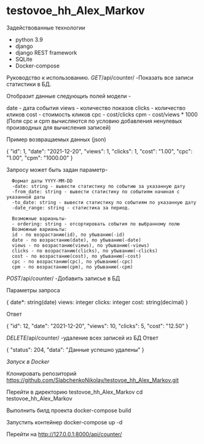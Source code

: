 # testovoe_hh_Alex_Markov
Задействованные технологии
- python 3.9
- django
- django REST framework
- SQLite
- Docker-compose

Руководство к использованию.
*GET*/api/counter/   -Показать все записи статистики в БД.

Отобразит данные следующиъ полей модели - 

date - дата события
views - количество показов 
clicks - количество кликов 
cost - стоимость кликов 
cpc - cost/clicks 
cpm - cost/views * 1000 
(Поля cpc и cpm вычисляются по условию добавления ненулевых производных для вычисления записей)

Пример возвращаемых данных (json)

{
    "id": 1,
    "date": "2021-12-20",
    "views": 1,
    "clicks": 1,
    "cost": "1.00",
    "cpc": "1.00",
    "cpm": "1000.00"
}


Запросу может быть задан параметр-

      Формат даты YYYY-MM-DD
      -date: string - вывести статистику по событию за указанную дату
      -from_date: string - вывести статистику по событиям начиная с указанной даты
      -to_date: string - вывести статистику по событиям по указанную дату
      -date_range: string - статистика за период. 
      
      Возможные варианьты-
      - ordering: string - отсортировать события по выбранному полю
      Возможные варианьты:
      id - по возрастанию(id), по убыванию(-id)
      date - по возрастанию(date), по убыванию(-date) 
      views - по возрастанию(views), по убыванию(-views) 
      clicks - по возрастанию(clicks), по убыванию(-clicks) 
      cost - по возрастанию(cost), по убыванию(-cost) 
      cpc - по возрастанию(cpc), по убыванию(-cpc) 
      cpm - по возрастанию(cpm), по убыванию(-cpm) 

*POST*/api/counter/   -Добавить записье в БД

Параметры запроса

{
date*: string(date)
views: integer
clicks:	integer
cost:	string(decimal)
}

Ответ

{
    "id": 12,
    "date": "2021-12-20",
    "views": 10,
    "clicks": 5,
    "cost": "12.50"
}

*DELETE*/api/сounter/   -удаление всех записей из БД
Ответ

{
    "status": 204,
    "data": "Данные успешно удалены"
}


*Запуск в Docker*

Клонировать репозиторий
https://github.com/SlabchenkoNikolay/testovoe_hh_Alex_Markov.git

Перейти в директорию testovoe_hh_Alex_Markov
cd testovoe_hh_Alex_Markov

Выполнить билд проекта
docker-compose build

Запустить контейнер
docker-compose up -d

Перейти на
http://127.0.0.1:8000/api/counter/
